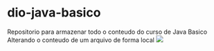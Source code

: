 # dio-java-basico
Repositorio para armazenar todo o conteudo do curso de Java Basico
Alterando o conteudo de um arquivo de forma local
 <a href="https://www.linkedin.com/in/j%C3%A9ssica-nicodemos-de-melo/" target="_blank"><img src="https://img.shields.io/badge/-LinkedIn-%230077B5?style=for-the-badge&logo=linkedin&logoColor=white" target="_blank"></a>   
